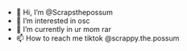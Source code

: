 - 👋 Hi, I’m @Scrapsthepossum
- 👀 I’m interested in osc
- 🌱 I’m currently in ur mom
rar
- 📫 How to reach me tiktok @scrappy.the.possum

<!---
Scrapsthepossum/Scrapsthepossum is a ✨ special ✨ repository because its `README.md` (this file) appears on your GitHub profile.
You can click the Preview link to take a look at your changes.
--->
